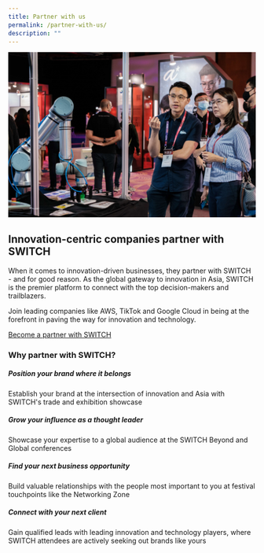 ```yaml
---
title: Partner with us
permalink: /partner-with-us/
description: ""
---
```

![](/images/2023/partner%20with%20us%20exhibition_cropped.jpg)

## Innovation-centric companies partner with SWITCH

When it comes to innovation-driven businesses, they partner with SWITCH - and for good reason. As the global gateway to innovation in Asia, SWITCH is the premier platform to connect with the top decision-makers and trailblazers.

Join leading companies like AWS, TikTok and Google Cloud in being at the forefront in paving the way for innovation and technology.

[Become a partner with SWITCH](https://forms.monday.com/forms/4ae0e80795707021ca480047c3a90d66?r=use1)

### Why partner with SWITCH?

##### Position your brand where it belongs
Establish your brand at the intersection of innovation and Asia with SWITCH's trade and exhibition showcase

##### Grow your influence as a thought leader
Showcase your expertise to a global audience at the SWITCH Beyond and Global conferences

##### Find your next business opportunity
Build valuable relationships with the people most important to you at festival touchpoints like the Networking Zone

##### Connect with your next client
Gain qualified leads with leading innovation and technology players, where SWITCH attendees are actively seeking out brands like yours